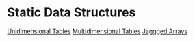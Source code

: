 # Static Data Structures

[Unidimensional Tables](./unidimensional_tables.md)
[Multidimensional Tables](./multidimensional_tables.md)
[Jaggged Arrays](./jagged_arrays.md)


